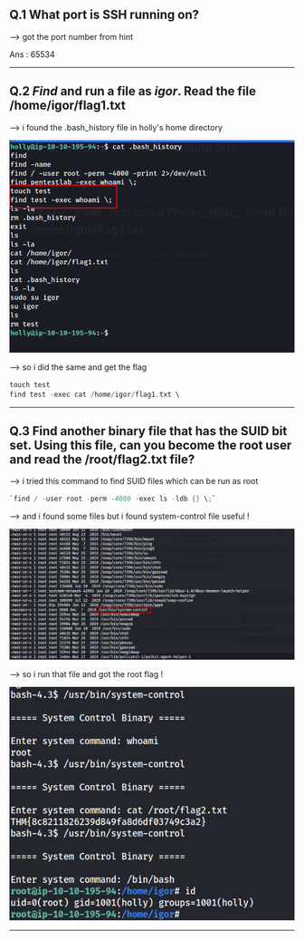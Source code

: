 ## Q.1 What port is SSH running on?

--> got the port number from hint 

Ans : 65534

-----

## Q.2 _Find_ and run a file as _igor_. Read the file /home/igor/flag1.txt

--> i found the .bash_history file in holly's home directory 

![Pasted image 20210723140447.png](https://github.com/shivam1317/Advent-of-cyber-2019-writeup/blob/main/Advent-of-cyber-2019/Day-8/Attachments/Pasted%20image%2020210723140447.png)

--> so i did the same and get the flag 

```c
touch test
find test -exec cat /home/igor/flag1.txt \
```

-----

## Q.3 Find another binary file that has the SUID bit set. Using this file, can you become the root user and read the /root/flag2.txt file?

--> i tried this command to find SUID files which can be run as root 

```c
`find / -user root -perm -4000 -exec ls -ldb {} \;`
```

--> and i found some files but i found system-control file useful !

![Pasted image 20210723143125.png](https://github.com/shivam1317/Advent-of-cyber-2019-writeup/blob/main/Advent-of-cyber-2019/Day-8/Attachments/Pasted%20image%2020210723143125.png)

--> so i run that file and got the root flag !

![Pasted image 20210723143237.png](https://github.com/shivam1317/Advent-of-cyber-2019-writeup/blob/main/Advent-of-cyber-2019/Day-8/Attachments/Pasted%20image%2020210723143237.png)

-----


